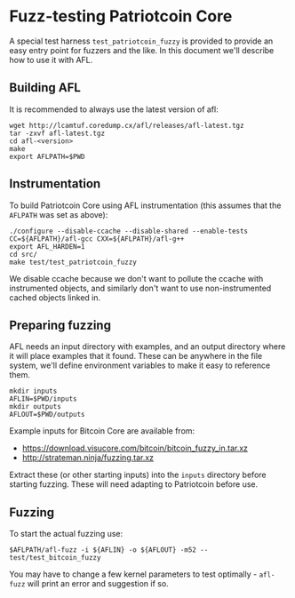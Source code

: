 Fuzz-testing Patriotcoin Core
==========================

A special test harness `test_patriotcoin_fuzzy` is provided to provide an easy
entry point for fuzzers and the like. In this document we'll describe how to
use it with AFL.

Building AFL
-------------

It is recommended to always use the latest version of afl:
```
wget http://lcamtuf.coredump.cx/afl/releases/afl-latest.tgz
tar -zxvf afl-latest.tgz
cd afl-<version>
make
export AFLPATH=$PWD
```

Instrumentation
----------------

To build Patriotcoin Core using AFL instrumentation (this assumes that the
`AFLPATH` was set as above):
```
./configure --disable-ccache --disable-shared --enable-tests CC=${AFLPATH}/afl-gcc CXX=${AFLPATH}/afl-g++
export AFL_HARDEN=1
cd src/
make test/test_patriotcoin_fuzzy
```
We disable ccache because we don't want to pollute the ccache with instrumented
objects, and similarly don't want to use non-instrumented cached objects linked
in.

Preparing fuzzing
------------------

AFL needs an input directory with examples, and an output directory where it
will place examples that it found. These can be anywhere in the file system,
we'll define environment variables to make it easy to reference them.

```
mkdir inputs
AFLIN=$PWD/inputs
mkdir outputs
AFLOUT=$PWD/outputs
```

Example inputs for Bitcoin Core are available from:

- https://download.visucore.com/bitcoin/bitcoin_fuzzy_in.tar.xz
- http://strateman.ninja/fuzzing.tar.xz

Extract these (or other starting inputs) into the `inputs` directory before starting fuzzing. These will need adapting to Patriotcoin before use.

Fuzzing
--------

To start the actual fuzzing use:
```
$AFLPATH/afl-fuzz -i ${AFLIN} -o ${AFLOUT} -m52 -- test/test_bitcoin_fuzzy
```

You may have to change a few kernel parameters to test optimally - `afl-fuzz`
will print an error and suggestion if so.

